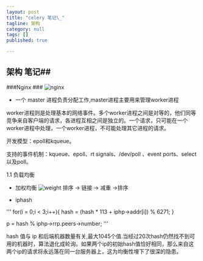 ```yaml
---
layout: post
title: "celery 笔记\_"
tagline: 架构
category: null
tags: []
published: true

---
```

## 架构 笔记##
###Nginx ###
![nginx](http://www.rowkey.me/images/blog_images/nginx/ngx_arch.jpg)
* 一个 master 进程负责分配工作,master进程主要用来管理worker进程


worker进程则是处理基本的网络事件。多个worker进程之间是对等的，他们同等竞争来自客户端的请求，各进程互相之间是独立的。一个请求，只可能在一个worker进程中处理，一个worker进程，不可能处理其它进程的请求。

开发模型：epoll和kqueue。

支持的事件机制：kqueue、epoll、rt signals、/dev/poll 、event ports、select以及poll。

1.1 负载均衡

* 加权均衡
![weight](http://www.rowkey.me/images/blog_images/nginx/ngx_wr.png)
排序 -> 链接 -> 减重 ->排序


* iphash

'''
 for(i = 0;i < 3;i++){
     hash = (hash * 113 + iphp->addr[i]) % 6271; 
 }

 p = hash % iphp->rrp.peers->number; 
'''

hash 值与 ip 和后端机器数量有关,最大1045个值.当经过20次hash仍然找不到可用的机器时，算法退化成轮询。如果两个ip的初始hash值恰好相同，那么来自这两个ip的请求将永远落在同一台服务器上，这为均衡性埋下了很深的隐患。

